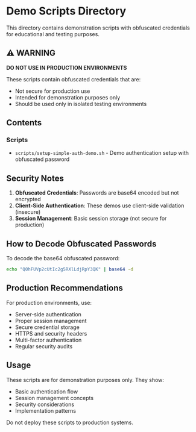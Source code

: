 # Demo Scripts Directory

This directory contains demonstration scripts with obfuscated credentials for educational and testing purposes.

## ⚠️ WARNING

**DO NOT USE IN PRODUCTION ENVIRONMENTS**

These scripts contain obfuscated credentials that are:
- Not secure for production use
- Intended for demonstration purposes only
- Should be used only in isolated testing environments

## Contents

### Scripts

- `scripts/setup-simple-auth-demo.sh` - Demo authentication setup with obfuscated password

## Security Notes

1. **Obfuscated Credentials**: Passwords are base64 encoded but not encrypted
2. **Client-Side Authentication**: These demos use client-side validation (insecure)
3. **Session Management**: Basic session storage (not secure for production)

## How to Decode Obfuscated Passwords

To decode the base64 obfuscated password:

```bash
echo "Q0hFUVp2cUtIc2g5RXlLdjRpY3QK" | base64 -d
```

## Production Recommendations

For production environments, use:
- Server-side authentication
- Proper session management
- Secure credential storage
- HTTPS and security headers
- Multi-factor authentication
- Regular security audits

## Usage

These scripts are for demonstration purposes only. They show:
- Basic authentication flow
- Session management concepts
- Security considerations
- Implementation patterns

Do not deploy these scripts to production systems.
